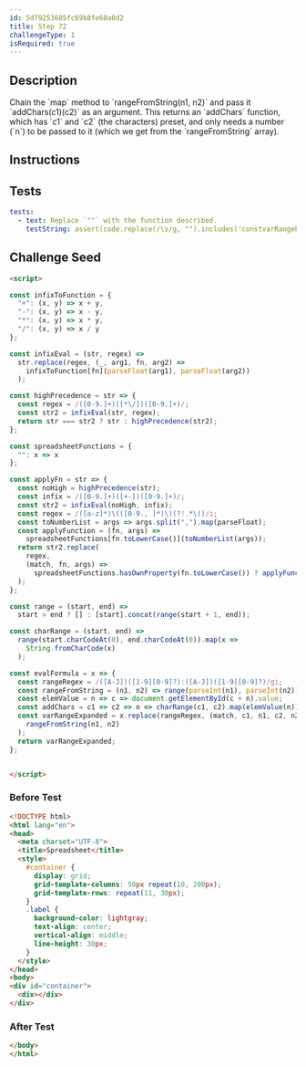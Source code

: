 ```yaml
---
id: 5d79253685fc69b8fe60a0d2
title: Step 72
challengeType: 1
isRequired: true
---
```


## Description
<section id='description'>
Chain the `map` method to `rangeFromString(n1, n2)` and pass it `addChars(c1)(c2)` as an argument.
This returns an `addChars` function, which has `c1` and `c2` (the characters) preset, and only needs a number (`n`) to be passed to it (which we get from the `rangeFromString` array).
</section>

## Instructions
<section id='instructions'>

</section>

## Tests
<section id='tests'>

```yml
tests:
  - text: Replace `""` with the function described.
    testString: assert(code.replace(/\s/g, "").includes('constvarRangeExpanded=x.replace(rangeRegex,(match,c1,n1,c2,n2)=>rangeFromString(n1,n2).map(addChars(c1)(c2)))'));

```

</section>

## Challenge Seed
<section id='challengeSeed'>

<div id='html-seed'>

```html
<script>

const infixToFunction = {
  "+": (x, y) => x + y,
  "-": (x, y) => x - y,
  "*": (x, y) => x * y,
  "/": (x, y) => x / y
};

const infixEval = (str, regex) =>
  str.replace(regex, (_, arg1, fn, arg2) =>
    infixToFunction[fn](parseFloat(arg1), parseFloat(arg2))
  );

const highPrecedence = str => {
  const regex = /([0-9.]+)([*\/])([0-9.]+)/;
  const str2 = infixEval(str, regex);
  return str === str2 ? str : highPrecedence(str2);
};

const spreadsheetFunctions = {
  "": x => x
};

const applyFn = str => {
  const noHigh = highPrecedence(str);
  const infix = /([0-9.]+)([+-])([0-9.]+)/;
  const str2 = infixEval(noHigh, infix);
  const regex = /([a-z]*)\(([0-9., ]*)\)(?!.*\()/i;
  const toNumberList = args => args.split(",").map(parseFloat);
  const applyFunction = (fn, args) =>
    spreadsheetFunctions[fn.toLowerCase()](toNumberList(args));
  return str2.replace(
    regex,
    (match, fn, args) =>
      spreadsheetFunctions.hasOwnProperty(fn.toLowerCase()) ? applyFunction(fn, args) : match
  );
};

const range = (start, end) =>
  start > end ? [] : [start].concat(range(start + 1, end));

const charRange = (start, end) =>
  range(start.charCodeAt(0), end.charCodeAt(0)).map(x =>
    String.fromCharCode(x)
  );

const evalFormula = x => {
  const rangeRegex = /([A-J])([1-9][0-9]?):([A-J])([1-9][0-9]?)/gi;
  const rangeFromString = (n1, n2) => range(parseInt(n1), parseInt(n2));
  const elemValue = n => c => document.getElementById(c + n).value;
  const addChars = c1 => c2 => n => charRange(c1, c2).map(elemValue(n));
  const varRangeExpanded = x.replace(rangeRegex, (match, c1, n1, c2, n2) =>
    rangeFromString(n1, n2)
  );
  return varRangeExpanded;
};


</script>
```

</div>


### Before Test
<div id='html-setup'>

```html
<!DOCTYPE html>
<html lang="en">
<head>
  <meta charset="UTF-8">
  <title>Spreadsheet</title>
  <style>
    #container {
      display: grid;
      grid-template-columns: 50px repeat(10, 200px);
      grid-template-rows: repeat(11, 30px);
    }
    .label {
      background-color: lightgray;
      text-align: center;
      vertical-align: middle;
      line-height: 30px;
    }
  </style>
</head>
<body>
<div id="container">
  <div></div>
</div>
```

</div>


### After Test
<div id='html-teardown'>

```html
</body>
</html>
```

</div>


</section>
